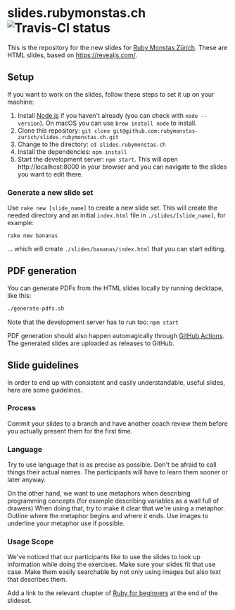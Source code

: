 # slides.rubymonstas.ch ![Travis-CI status](https://img.shields.io/travis/rubymonstas-zurich/slides.rubymonstas.ch)

This is the repository for the new slides for [Ruby Monstas Zürich](https://rubymonstas.ch). These are HTML slides, based on https://revealjs.com/.

## Setup

If you want to work on the slides, follow these steps to set it up on your machine:

1. Install [Node.js](https://nodejs.org/) if you haven't already (you can check with `node --version`). On macOS you can use `brew install node` to install.
2. Clone this repository: `git clone git@github.com:rubymonstas-zurich/slides.rubymonstas.ch.git`
3. Change to the directory: `cd slides.rubymonstas.ch`
4. Install the dependencies: `npm install`
5. Start the development server: `npm start`. This will open http://localhost:8000 in your browser and you can navigate to the slides you want to edit there.

### Generate a new slide set

Use `rake new [slide_name]` to create a new slide set. This will create the needed directory and an initial `index.html` file in `./slides/[slide_name]`, for example:

```shell
rake new bananas
```

... which will create `./slides/bananas/index.html` that you can start editing.

## PDF generation

You can generate PDFs from the HTML slides locally by running decktape, like this:

```bash
./generate-pdfs.sh
```

Note that the development server has to run too: `npm start`

PDF generation should also happen automagically through [GitHub Actions](https://github.com/rubymonstas-zurich/slides.rubymonstas.ch/actions). The generated slides are uploaded as releases to GitHub.

## Slide guidelines

In order to end up with consistent and easily understandable, useful slides, here are some guidelines.

### Process

Commit your slides to a branch and have another coach review them before you actually present them for the first time.

### Language

Try to use language that is as precise as possible. Don't be afraid to call things their actual names. The participants will have to learn them sooner or later anyway.

On the other hand, we want to use metaphors when describing programming concepts (for example describing variables as a wall full of drawers) When doing that, try to make it clear that we're using a metaphor. Outline where the metaphor begins and where it ends. Use images to underline your metaphor use if possible.

### Usage Scope

We've noticed that our participants like to use the slides to look up information while doing the exercises. Make sure your slides fit that use case. Make them easily searchable by not only using images but also text that describes them. 

Add a link to the relevant chapter of [Ruby for beginners](http://ruby-for-beginners.rubymonstas.org/) at the end of the slideset.

